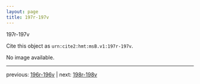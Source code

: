```yaml
---
layout: page
title: 197r-197v
---
```


197r-197v

Cite this object as `urn:cite2:hmt:msB.v1:197r-197v`.

No image available. 



---

previous: [196r-196v](../196r-196v/) | next: [198r-198v](../198r-198v/)